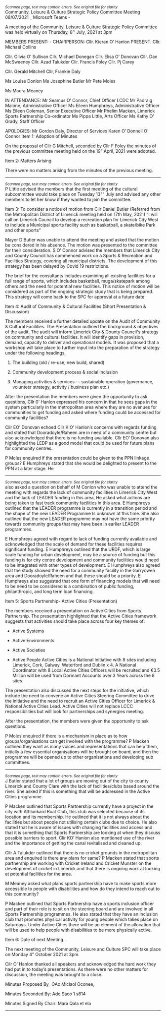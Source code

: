 *<small>Scanned page, text may contain errors. See original file for clarity</small>*  
Community, Leisure & Culture Strategic Policy Committee Meeting 08/07/2021
_ Microsoft Teams -

A meeting of the Community, Leisure & Culture Strategic Policy Committee was held
virtually on Thursday, 8™ July, 2021 at 3pm

MEMBERS PRESENT: -
CHAIRPERSON: Cllr. Kieran O’ Hanlon
PRESENT. Cllr. Michael Collins

Cllr. Olivia O’ Sullivan
Cllr. Michael Donegan
Cllr. Elisa O’ Donovan
Cllr. Dan McSweeney
Cllr. Azad Talukder
Clir. Francis Foley
Cllr. Pj Carey

Cllr. Gerald Mitchell
Cllr, Frankie Daly

Ms Louise Donlon
Ms Josephine Butler
Mr Pete Moles

Ms Maura Meaney

IN ATTENDANCE: Mr Seamus O’ Connor, Chief Officer LCDC
Mr Padraig Malone, Administrative Officer
Ms Eileen Humphreys, Administrative Officer
Ms Eileen Coleman, Senior Executive Officer
Mr Phelim Macken, Limerick Sports Partnership Co-ordinator
Ms Pippa Little, Arts Officer
Ms Kathy O’ Grady, Staff Officer

APOLOGIES: Mr Gordon Daly, Director of Services
Karen O’ Donnell O’ Connor
Item 1: Adoption of Minutes

On the proposal of Cllr G Mitchell, seconded by Cllr F Foley the minutes of the previous
committee meeting held on the 19” April, 2021 were adopted.

Item 2: Matters Arising

There were no matters arising from the minutes of the previous meeting.

---
*<small>Scanned page, text may contain errors. See original file for clarity</small>*  
P Little advised the members that the first meeting of the cultural subcommittee would take
place on Tuesday 13"" July and advised any other members to let her know if they wanted to
join the committee.

Item 3: To consider a notice of motion from Cllr Danie! Butler (Referred from the
Metropolitan District of Limerick meeting held on 17th May, 2021) “I will call on Limerick
Council to develop a recreation plan for Limerick City West to include a Municipal sports
facility such as basketball, a skate/bike Park and other sports”

Mayor D Butler was unable to attend the meeting and asked that the motion be considered
in his absence. The motion was presented to the committee for their consideration. S O’
Connor advised the members that Limerick City and County Council has commenced work on
a Sports & Recreation and Facilities Strategy, covering all municipal districts. The development
of this strategy has been delayed by Covid 19 restrictions.

The brief for the consultants includes examining all existing facilities for a full range of sports,
which includes basketball, muga/skatepark among others and the need for potential new
facilities. This notice of motion will be considered as part of the ongoing strategic study that
is being prepared. This strategy will come back to the SPC for approval at a future date

Item 4: Audit of Community & Cultural Facilities (Short Presentation & Discussion)

The members received a further detailed update on the Audit of Community & Cultural
Facilities. The Presentation outlined the background & objectives of the audit. The audit will
inform Limerick City & County Council's strategy on community and cultural facilities. It will
identify gaps in provision, demand, capacity to deliver and operational models. It was
proposed that a workshop will take place to further input into the preparation of the strategy
under the following headings,

1. The building (old / re-use, new build, shared)

2. Community development process & social inclusion

3. Managing activities & services — sustainable operation (governance, volunteer
strategy, activity / business plan etc.)

After the presentation the members were given the opportunity to ask questions, Cllr 0’
Hanlon expressed his concern in that he sees gaps in the system particularly in the
metropolitan area where they are no avenues for communities to get funding and asked
where funding could be accessed for community facilities?

Clir EO’ Donovan echoed Cllr K O’ Hanlon’s concerns with regards funding and stated that
Dooradoyle/Raheen are in need of a community centre but also acknowledged that there is
no funding available. Cllr EO’ Donovan also highlighted the LEDP as a good model that could
be used for future plans for community centres.

P Moles enquired if the presentation could be given to the PPN linkage groups? E
Humphreys stated that she would be delighted to present to the PPN at a later stage. He

---
*<small>Scanned page, text may contain errors. See original file for clarity</small>*  
also asked a question on behalf of M Conlon who was unable to attend the meeting with
regards the lack of community facilities in Limerick City West and the lack of LEADER funding
in this area, He asked what actions are being taken to fast track community facilities in this
area. E Humphreys outlined that the LEADER programme is currently in a transition period
and the shape of the new LEADER Programme Is unknown at this time. She also outlined
that the new LEADER programme may not have the same priority towards community
groups that may have been in earlier LEADER programmes.

E Humphreys agreed with regard to lack of funding currently available and acknowledged
that the scale of demand for these facilities requires significant funding. E Humphreys
outlined that the URDF, which is large scale funding for urban development, may be a
source of funding but this funding is for city centre development and community facilities
would need to be integrated with other types of development. E Humphreys also agreed
that the study showed the need for a community facility in the Garryowen area and
Dooradoyle/Raheen and that these should be a priority. E Humphreys also suggested that
one form of financing models that will need to be need to be considered is a combination of
public funding, philanthropic, and long term loan financing.

Item 5: Sports Partnership- Active Cities (Presentation)

The members received a presentation on Active Cities from Sports Partnership. The
presentation highlighted that the Active Cities framework suggests that activities should take
place across four key themes of:

* Active Systems

* Active Environments

* Active Societies

* Active People
Active Cities is a National Initiative with 8 sites including Limerick, Cork, Galway, Waterford
and Dublin x 4. A National Coordinator with 8 Local Active Cities Officers will be recruited and
€3.5 Million will be used from Dormant Accounts over 3 Years across the 8 sites.

The presentation also discussed the next steps for the initiative, which include the need to
convene an Active Cities Steering Committee to drive the initiative and the need to recruit an
Active Cities Officer for Limerick & National Active Cities Lead. Active Cities will not replace
LCCC responsibilities but will look for partnerships and synergies meeting.

After the presentation, the members were given the opportunity to ask questions.

P Moles enquired if there is a mechanism in place as to how groups/organisations can get
involved with the programme? P Macken outlined they want as many voices and
representations that can help them, initially a few essential organisations will be brought on
board, and then the programme will be opened up to other organisations and developing sub
committees.

---
*<small>Scanned page, text may contain errors. See original file for clarity</small>*  
J Butler stated that a lot of groups are moving out of the city to county Limerick and County
Clare with the lack of facilities/clubs based around the river. She asked if this is something
that will be addressed in the Active Cities programme.

P Macken outlined that Sports Partnership currently have a project in the city with Athlunkard
Boat Club, this club was selected because of its location and its membership. He outlined
that it is not always about the facilities but about people not utilising certain clubs due to
choice. He also stated that he is aware of issues with changing facilities and access and that it
is something that Sports Partnership are looking at when they discuss possible barriers to
sport. Clir KO’ Hanion also mentioned use of the river and the importance of getting the canal
revitalised and cleaned up.

Cllr A Talukder outlined that there is no cricket grounds in the metropolitan area and enquired
is there any plans for same? P Macken stated that sports partnership are working with Cricket
Ireland and Cricket Munster on the development of cricket in Limerick and that there is
ongoing work at looking at potential facilities for the area.

M Meaney asked what plans sports partnership have to make sports more accessible to
people with disabilities and how do they intend to reach out to this community?

P Macken outlined that Sports Partnership have a sports inclusion officer and part of their
role is to sit on the steering board and are involved in all Sports Partnership programmes. He
also stated that they have an inclusion club that promotes physical activity for young people
which takes place on Saturdays. Under Active Cities there will be an element of the allocation
that will be used to help people with disabilities to be more physically active.

Item 6: Date of next Meeting.

The next meeting of the Community, Leisure and Culture SPC will take place on Monday 4"
October 2021 at 3pm.

Cilr O’ Hanlon thanked all speakers and acknowledged the hard work they had put in to
today’s presentations. As there were no other matters for discussion, the meeting was
brought to a close.

Minutes Proposed By_ OAc Miclaol Oconee,

Minutes Seconded By: Ade Saco 1 s614

Minutes Signed By Chair: Mara Qala et ela

---
